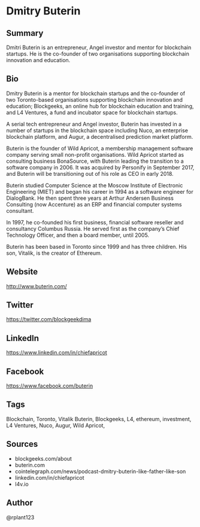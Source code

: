 # Dmitry Buterin

## Summary
Dmitri Buterin is an entrepreneur, Angel investor and mentor for blockchain startups. He is the co-founder of two organisations supporting blockchain innovation and education.

## Bio
Dmitry Buterin is a mentor for blockchain startups and the co-founder of two Toronto-based organisations supporting blockchain innovation and education; Blockgeeks, an online hub for blockchain education and training, and L4 Ventures, a fund and incubator space for blockchain startups. 

A serial tech entrepreneur and Angel investor, Buterin has invested in a number of startups in the blockchain space including Nuco, an enterprise blockchain platform, and Augur, a decentralised prediction market platform. 

Buterin is the founder of Wild Apricot, a membership management software company serving small non-profit organisations. Wild Apricot started as consulting business BonaSource, with Buterin leading the transition to a software company in 2006. It was acquired by Personify in September 2017, and Buterin will be transitioning out of his role as CEO in early 2018.

Buterin studied Computer Science at the Moscow Institute of Electronic Engineering (MIET) and began his career in 1994 as a software engineer for DialogBank. He then spent three years at Arthur Andersen Business Consulting (now Accenture) as an ERP and financial computer systems consultant.

In 1997, he co-founded his first business, financial software reseller and consultancy Columbus Russia. He served first as the company’s Chief Technology Officer, and then a board member, until 2005. 

Buterin has been based in Toronto since 1999 and has three children. His son, Vitalik, is the creator of Ethereum.

## Website
http://www.buterin.com/

## Twitter
https://twitter.com/blockgeekdima

## LinkedIn
https://www.linkedin.com/in/chiefapricot

## Facebook
https://www.facebook.com/buterin

## Tags
Blockchain, Toronto, Vitalik Buterin, Blockgeeks, L4, ethereum, investment, L4 Ventures, Nuco, Augur, Wild Apricot,

## Sources
- blockgeeks.com/about
- buterin.com
- cointelegraph.com/news/podcast-dmitry-buterin-like-father-like-son
- linkedin.com/in/chiefapricot
- l4v.io

## Author
@rplant123
